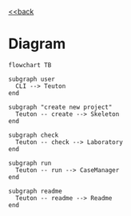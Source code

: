 [<<back](../README.md)

# Diagram

```mermaid
flowchart TB

subgraph user
  CLI --> Teuton
end

subgraph "create new project"
  Teuton -- create --> Skeleton
end

subgraph check
  Teuton -- check --> Laboratory
end

subgraph run
  Teuton -- run --> CaseManager
end

subgraph readme
  Teuton -- readme --> Readme
end
```
